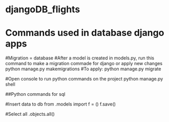 # djangoDB_flights
# Commands used in database django apps

#Migration = database
#After a model is created in models.py, run this command to make a migration commade for django or apply new changes
python manage.py makemigrations
#To apply:
python manage.py migrate

#Open console to run python commands on the project
python manage.py shell

##Python commands for sql

#Insert data to db
from <app>.models import <class>
f = <class>(<members>)
f.save()

#Select all
<class>.objects.all()
